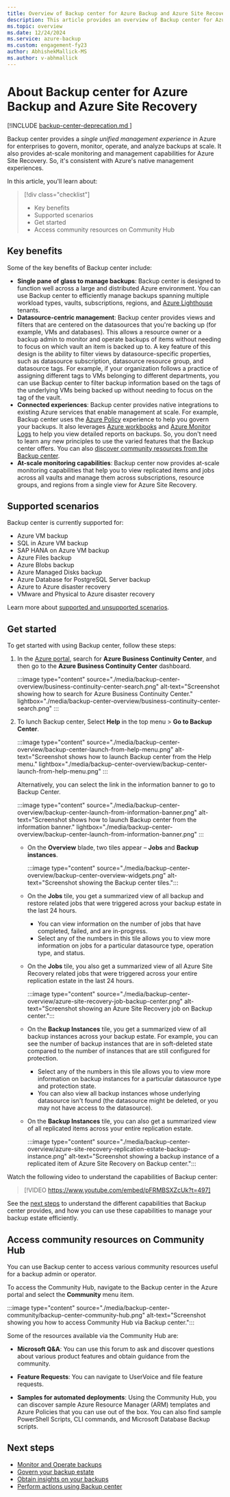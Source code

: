 ```yaml
---
title: Overview of Backup center for Azure Backup and Azure Site Recovery
description: This article provides an overview of Backup center for Azure.
ms.topic: overview
ms.date: 12/24/2024
ms.service: azure-backup
ms.custom: engagement-fy23
author: AbhishekMallick-MS
ms.author: v-abhmallick
---
```


# About Backup center for Azure Backup and Azure Site Recovery

[!INCLUDE [backup-center-deprecation.md ](../../includes/backup-center-deprecation.md )]

Backup center provides a *single unified management experience* in Azure for enterprises to govern, monitor, operate, and analyze backups at scale. It also provides at-scale monitoring and management capabilities for Azure Site Recovery. So, it's consistent with Azure's native management experiences.

In this article, you'll learn about:

> [!div class="checklist"]
> - Key benefits
> - Supported scenarios
> - Get started
> - Access community resources on Community Hub

## Key benefits

Some of the key benefits of Backup center include:

- **Single pane of glass to manage backups**: Backup center is designed to function well across a large and distributed Azure environment. You can use Backup center to efficiently manage backups spanning multiple workload types, vaults, subscriptions, regions, and [Azure Lighthouse](/azure/lighthouse/overview) tenants.
- **Datasource-centric management**: Backup center provides views and filters that are centered on the datasources that you're backing up (for example, VMs and databases). This allows a resource owner or a backup admin to monitor and operate backups of items without needing to focus on which vault an item is backed up to. A key feature of this design is the ability to filter views by datasource-specific properties, such as datasource subscription, datasource resource group, and datasource tags. For example, if your organization follows a practice of assigning different tags to VMs belonging to different departments, you can use Backup center to filter backup information based on the tags of the underlying VMs being backed up without needing to focus on the tag of the vault.
- **Connected experiences**: Backup center provides native integrations to existing Azure services that enable management at scale. For example, Backup center uses the [Azure Policy](../governance/policy/overview.md) experience to help you govern your backups. It also leverages [Azure workbooks](/azure/azure-monitor/visualize/workbooks-overview) and [Azure Monitor Logs](/azure/azure-monitor/logs/data-platform-logs) to help you view detailed reports on backups. So, you don't need to learn any new principles to use the varied features that the Backup center offers. You can also [discover community resources from the Backup center](#access-community-resources-on-community-hub).
- **At-scale monitoring capabilities**: Backup center now provides at-scale monitoring capabilities that help you to view replicated items and jobs across all vaults and manage them across subscriptions, resource groups, and regions from a single view for Azure Site Recovery.

## Supported scenarios

Backup center is currently supported for:

- Azure VM backup
- SQL in Azure VM backup
- SAP HANA on Azure VM backup
- Azure Files backup
- Azure Blobs backup
- Azure Managed Disks backup
- Azure Database for PostgreSQL Server backup
- Azure to Azure disaster recovery
- VMware and Physical to Azure disaster recovery

Learn more about [supported and unsupported scenarios](backup-center-support-matrix.md).

## Get started

To get started with using Backup center, follow these steps:

1. In the [Azure portal](https://portal.azure.com/), search for **Azure Business Continuity Center**, and then go to the **Azure Business Continuity Center** dashboard.

    :::image type="content" source="./media/backup-center-overview/business-continuity-center-search.png" alt-text="Screenshot showing how to search for Azure Business Continuity Center." lightbox="./media/backup-center-overview/business-continuity-center-search.png" :::

1. To lunch Backup center, Select **Help** in the top menu > **Go to Backup Center**.

    :::image type="content" source="./media/backup-center-overview/backup-center-launch-from-help-menu.png" alt-text="Screenshot shows how to launch Backup center from the Help menu." lightbox="./media/backup-center-overview/backup-center-launch-from-help-menu.png" ::: 

   Alternatively, you can select the link in the information banner to go to Backup Center.

    :::image type="content" source="./media/backup-center-overview/backup-center-launch-from-information-banner.png" alt-text="Screenshot shows how to launch Backup center from the information banner." lightbox="./media/backup-center-overview/backup-center-launch-from-information-banner.png" ::: 

   - On the **Overview** blade, two tiles appear – **Jobs** and **Backup instances**.

      :::image type="content" source="./media/backup-center-overview/backup-center-overview-widgets.png" alt-text="Screenshot showing the Backup center tiles.":::

   - On the **Jobs** tile, you get a summarized view of all backup and restore related jobs that were triggered across your backup estate in the last 24 hours.

     - You can view information on the number of jobs that have completed, failed, and are in-progress.
     - Select any of the numbers in this tile allows you to view more information on jobs for a particular datasource type, operation type, and status.

   - On the **Jobs** tile, you also get a summarized view of all Azure Site Recovery related jobs that were triggered across your entire replication estate in the last 24 hours.

      :::image type="content" source="./media/backup-center-overview/azure-site-recovery-job-backup-center.png" alt-text="Screenshot showing an Azure Site Recovery job on Backup center.":::

   - On the **Backup Instances** tile, you get a summarized view of all backup instances across your backup estate. For example, you can see the number of backup instances that are in soft-deleted state compared to the number of instances that are still configured for protection.

     - Select any of the numbers in this tile allows you to view more information on backup instances for a particular datasource type and protection state.
     - You can also view all backup instances whose underlying datasource isn't found (the datasource might be deleted, or you may not have access to the datasource).

   - On the **Backup Instances** tile, you can also get a summarized view of all replicated items across your entire replication estate.

     :::image type="content" source="./media/backup-center-overview/azure-site-recovery-replication-estate-backup-instance.png" alt-text="Screenshot showing a backup instance of a replicated item of Azure Site Recovery on Backup center.":::

Watch the following video to understand the capabilities of Backup center:

> [!VIDEO https://www.youtube.com/embed/pFRMBSXZcUk?t=497]

See the [next steps](#next-steps) to understand the different capabilities that Backup center provides, and how you can use these capabilities to manage your backup estate efficiently.

## Access community resources on Community Hub

You can use Backup center to access various community resources useful for a backup admin or operator.

To access the Community Hub, navigate to the Backup center in the Azure portal and select the **Community** menu item.

:::image type="content" source="./media/backup-center-community/backup-center-community-hub.png" alt-text="Screenshot showing you how to access Community Hub via Backup center.":::

Some of the resources available via the Community Hub are:

- **Microsoft Q&A**: You can use this forum to ask and discover questions about various product features and obtain guidance from the community.

- **Feature Requests**: You can navigate to UserVoice and file feature requests.

- **Samples for automated deployments**: Using the Community Hub, you can discover sample Azure Resource Manager (ARM) templates and Azure Policies that you can use out of the box. You can also find sample PowerShell Scripts, CLI commands, and Microsoft Database Backup scripts.

## Next steps

* [Monitor and Operate backups](backup-center-monitor-operate.md)
* [Govern your backup estate](backup-center-govern-environment.md)
* [Obtain insights on your backups](backup-center-obtain-insights.md)
* [Perform actions using Backup center](backup-center-actions.md)
